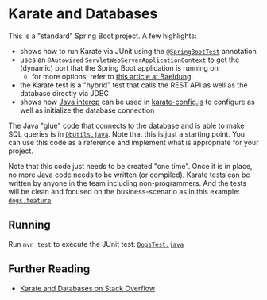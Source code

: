 # Karate and Databases

This is a "standard" Spring Boot project. A few highlights:

* shows how to run Karate via JUnit using the [`@SpringBootTest`](https://spring.io/guides/gs/testing-web) annotation
* uses an `@Autowired` `ServletWebServerApplicationContext` to get the (dynamic) port that the Spring Boot application is running on
  * for more options, refer to [this article at Baeldung](https://www.baeldung.com/spring-boot-running-port).
* the Karate test is a "hybrid" test that calls the REST API as well as the database directly via JDBC
* shows how [Java interop](https://github.com/karatelabs/karate#calling-java) can be used in [karate-config.js](src/test/java/karate-config.js) to configure as well as initialize the database connection

The Java "glue" code that connects to the database and is able to make SQL queries is in [`DbUtils.java`](src/test/java/karate/DbUtils.java). Note that this is just a starting point. You can use this code as a reference and implement what is appropriate for your project. 

Note that this code just needs to be created "one time". Once it is in place, no more Java code needs to be written (or compiled). Karate tests can be written by anyone in the team including non-programmers. And the tests will be clean and focused on the business-scenario as in this example: [`dogs.feature`](src/test/java/karate/dogs.feature).

## Running
Run `mvn test` to execute the JUnit test: [`DogsTest.java`](src/test/java/karate/DogsTest.java)

## Further Reading
* [Karate and Databases on Stack Overflow](https://stackoverflow.com/search?q=%5Bkarate%5D+database)



